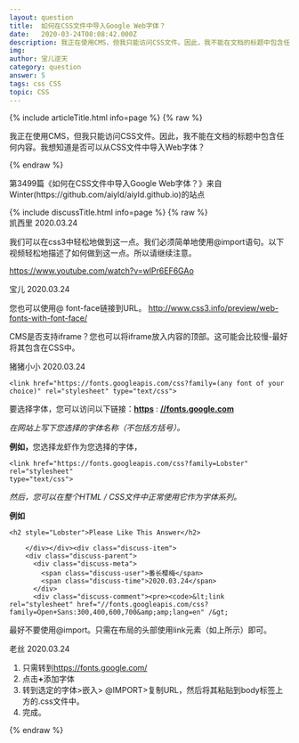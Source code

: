 ```yaml
---
layout: question
title:  如何在CSS文件中导入Google Web字体？
date:   2020-03-24T08:08:42.000Z
description: 我正在使用CMS，但我只能访问CSS文件。因此，我不能在文档的标题中包含任何内容。我想知道是否可以从CSS文件中导入Web字体？...
img: 
author: 宝儿逆天
category: question
answer: 5
tags: css CSS
topic: CSS
---
```

<div class="article-root">
  <div class="article">
    {% include articleTitle.html info=page %}
    {% raw %}
    <div class="article-content"><p><font style="vertical-align: inherit;"><font style="vertical-align: inherit;">我正在使用CMS，但我只能访问CSS文件。</font><font style="vertical-align: inherit;">因此，我不能在文档的标题中包含任何内容。</font><font style="vertical-align: inherit;">我想知道是否可以从CSS文件中导入Web字体？</font></font></p></div>
    {% endraw %}
  </div>
  <p class="winter_mark">第3499篇《如何在CSS文件中导入Google Web字体？》来自Winter(https://github.com/aiyld/aiyld.github.io)的站点</p>
  <div class="discuss-wrapper">
    {% include discussTitle.html info=page %}
    {% raw %}
    <div class="discuss-list">
    <div class="discuss-item">
        <div class="discuss-parent">
          <div class="discuss-meta">
            <span class="discuss-user">凯西里</span>
            <span class="discuss-time">2020.03.24</span>
          </div>
          <div class="discuss-comment"><p><font style="vertical-align: inherit;"><font style="vertical-align: inherit;">我们可以在css3中轻松地做到这一点。</font><font style="vertical-align: inherit;">我们必须简单地使用@import语句。</font><font style="vertical-align: inherit;">以下视频轻松地描述了如何做到这一点。</font><font style="vertical-align: inherit;">所以请继续注意。</font></font></p>

<p><a href="https://www.youtube.com/watch?v=wlPr6EF6GAo" rel="nofollow noreferrer"><font style="vertical-align: inherit;"><font style="vertical-align: inherit;">https://www.youtube.com/watch?v=wlPr6EF6GAo</font></font></a></p></div>
        </div></div><div class="discuss-item">
        <div class="discuss-parent">
          <div class="discuss-meta">
            <span class="discuss-user">宝儿</span>
            <span class="discuss-time">2020.03.24</span>
          </div>
          <div class="discuss-comment"><p><font style="vertical-align: inherit;"><font style="vertical-align: inherit;">您也可以使用@ font-face链接到URL。
</font></font><a href="http://www.css3.info/preview/web-fonts-with-font-face/" rel="nofollow"><font style="vertical-align: inherit;"><font style="vertical-align: inherit;">http://www.css3.info/preview/web-fonts-with-font-face/</font></font></a></p>

<p><font style="vertical-align: inherit;"><font style="vertical-align: inherit;">CMS是否支持iframe？</font><font style="vertical-align: inherit;">您也可以将iframe放入内容的顶部。</font><font style="vertical-align: inherit;">这可能会比较慢-最好将其包含在CSS中。</font></font></p></div>
        </div></div><div class="discuss-item">
        <div class="discuss-parent">
          <div class="discuss-meta">
            <span class="discuss-user">猪猪小小</span>
            <span class="discuss-time">2020.03.24</span>
          </div>
          <div class="discuss-comment"><pre><code>&lt;link href="https://fonts.googleapis.com/css?family=(any font of your <font></font>
choice)" rel="stylesheet" type="text/css"&gt;<font></font>
</code></pre>

<p><font style="vertical-align: inherit;"><font style="vertical-align: inherit;">要选择字体，您可以访问以下链接：</font><strong><a href="https://fonts.google.com" rel="nofollow noreferrer"><font style="vertical-align: inherit;">https</font></a></strong><font style="vertical-align: inherit;"> : </font></font><strong><a href="https://fonts.google.com" rel="nofollow noreferrer"><font style="vertical-align: inherit;"><font style="vertical-align: inherit;">//fonts.google.com</font></font></a></strong></p>

<p><em><font style="vertical-align: inherit;"><font style="vertical-align: inherit;">在网站上写下您选择的字体名称（不包括方括号）。</font></font></em></p>

<p><strong><font style="vertical-align: inherit;"><font style="vertical-align: inherit;">例如，</font></font></strong><font style="vertical-align: inherit;"><font style="vertical-align: inherit;">您选择龙虾作为您选择的字体，</font></font></p>

<pre><code>&lt;link href="https://fonts.googleapis.com/css?family=Lobster" rel="stylesheet" <font></font>
type="text/css"&gt;<font></font>
</code></pre>

<p><em><font style="vertical-align: inherit;"><font style="vertical-align: inherit;">然后，您可以在整个HTML / CSS文件中正常使用它作为字体系列。</font></font></em></p>

<p><strong><font style="vertical-align: inherit;"><font style="vertical-align: inherit;">例如</font></font></strong></p>

<pre><code>&lt;h2 style="Lobster"&gt;Please Like This Answer&lt;/h2&gt;
</code></pre></div>
        </div></div><div class="discuss-item">
        <div class="discuss-parent">
          <div class="discuss-meta">
            <span class="discuss-user">番长樱梅</span>
            <span class="discuss-time">2020.03.24</span>
          </div>
          <div class="discuss-comment"><pre><code>&lt;link rel="stylesheet" href="//fonts.googleapis.com/css?family=Open+Sans:300,400,600,700&amp;amp;lang=en" /&gt;
</code></pre>

<p><font style="vertical-align: inherit;"><font style="vertical-align: inherit;">最好不要使用@import。</font><font style="vertical-align: inherit;">只需在布局的头部使用link元素（如上所示）即可。</font></font></p></div>
        </div></div><div class="discuss-item">
        <div class="discuss-parent">
          <div class="discuss-meta">
            <span class="discuss-user">老丝</span>
            <span class="discuss-time">2020.03.24</span>
          </div>
          <div class="discuss-comment"><ol>
<li><font style="vertical-align: inherit;"><font style="vertical-align: inherit;">只需转到</font></font><a href="https://fonts.google.com/" rel="noreferrer"><font style="vertical-align: inherit;"><font style="vertical-align: inherit;">https://fonts.google.com/</font></font></a></li>
<li><font style="vertical-align: inherit;"><font style="vertical-align: inherit;">点击</font><strong><font style="vertical-align: inherit;">+</font></strong><font style="vertical-align: inherit;">添加字体</font></font><strong><font style="vertical-align: inherit;"></font></strong></li>
<li><font style="vertical-align: inherit;"><font style="vertical-align: inherit;">转到选定的字体&gt;嵌入&gt; @IMPORT&gt;复制URL，然后将其粘贴到body标签上方的.css文件中。</font></font></li>
<li><font style="vertical-align: inherit;"><font style="vertical-align: inherit;">完成。</font></font></li>
</ol></div>
        </div></div>
    </div>
    {% endraw %}
  </div>
<div>
